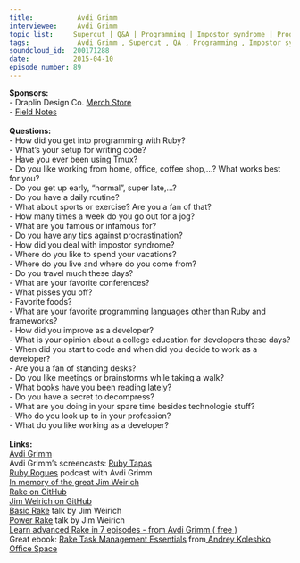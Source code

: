 ```yaml
--- 
title:           Avdi Grimm 
interviewee:     Avdi Grimm 
topic_list:     Supercut | Q&A | Programming | Impostor syndrome | Programming languages | Travel | Procrastination | Routine | Education | Exercise | Improve | ... 
tags:            Avdi Grimm , Supercut , QA , Programming , Impostor syndrome , Programming languages , Travel , Procrastination , Routine , Education , Exercise , Improve , ... 
soundcloud_id:  200171288
date:           2015-04-10
episode_number: 89
---
```


<p class="show_notes_display"><b>Sponsors:<br></b>- Draplin Design Co. <a rel="nofollow" target="_blank" href="http://draplin.com/merch/">Merch Store</a><br>- <a rel="nofollow" target="_blank" href="http://fieldnotesbrand.com/">Field Notes</a><br><br><b>Questions:</b><br>- How did you get into programming with Ruby?<br>- What’s your setup for writing code?<br>- Have you ever been using Tmux?<br>- Do you like working from home, office, coffee shop,…? What works best for you?<br>- Do you get up early, “normal”, super late,…?<br>- Do you have a daily routine?<br>- What about sports or exercise? Are you a fan of that?<br>- How many times a week do you go out for a jog?<br>- What are you famous or infamous for?<br>- Do you have any tips against procrastination?<br>- How did you deal with impostor syndrome?<br>- Where do you like to spend your vacations?<br>- Where do you live and where do you come from?<br>- Do you travel much these days?<br>- What are your favorite conferences?<br>- What pisses you off?<br>- Favorite foods?<br>- What are your favorite programming languages other than Ruby and frameworks?<br>- How did you improve as a developer?<br>- What is your opinion about a college education for developers these days?<br>- When did you start to code and when did you decide to work as a developer?<br>- Are you a fan of standing desks?<br>- Do you like meetings or brainstorms while taking a walk?<br>- What books have you been reading lately?<br>- Do you have a secret to decompress?<br>- What are you doing in your spare time besides technologie stuff?<br>- Who do you look up to in your profession?<br>- What do you like working as a developer?<br><br><b>Links:<br></b><a rel="nofollow" target="_blank" href="http://about.avdi.org/">Avdi Grimm</a><br>Avdi Grimm’s screencasts: <a rel="nofollow" target="_blank" href="http://www.rubytapas.com/">Ruby Tapas</a><br><a rel="nofollow" target="_blank" href="http://devchat.tv/ruby-rogues/">Ruby Rogues</a> podcast with Avdi Grimm<br><a rel="nofollow" target="_blank" href="http://www.youtube.com/watch?v=2ZHJSrF52bc">In memory of the great Jim Weirich</a><br><a rel="nofollow" target="_blank" href="https://github.com/jimweirich/rake">Rake on GitHub</a><br><a rel="nofollow" target="_blank" href="https://github.com/jimweirich">Jim Weirich on GitHub</a><br><a rel="nofollow" target="_blank" href="http://www.youtube.com/watch?v=AFPWDzHWjEY">Basic Rake</a> talk by Jim Weirich<br><a rel="nofollow" target="_blank" href="http://www.youtube.com/watch?v=KaEqZtulOus">Power Rake</a> talk by Jim Weirich<br><a rel="nofollow" target="_blank" href="http://devblog.avdi.org/2014/04/30/learn-advanced-rake-in-7-episodes/">Learn advanced Rake in 7 episodes - from Avdi Grimm ( free )</a><br>Great ebook: <a rel="nofollow" target="_blank" href="http://www.amazon.com/Rake-Management-Essentials-Andrey-Koleshko/dp/1783280778">Rake Task Management Essentials</a> from<a rel="nofollow" target="_blank" href="https://twitter.com/ka8725"> Andrey Koleshko</a><br><a rel="nofollow" target="_blank" href="https://www.youtube.com/watch?v=_IwzZYRejZQ">Office Space</a><br> </p>
